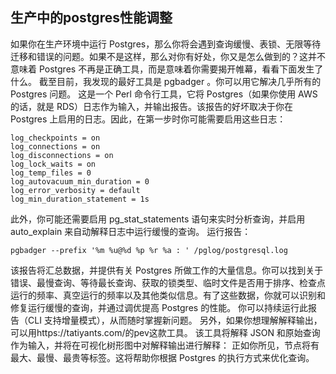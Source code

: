 ## 生产中的postgres性能调整
如果你在生产环境中运行 Postgres，那么你将会遇到查询缓慢、表锁、无限等待迁移和错误的问题。如果不是这样，那么对你有好处，你又是怎么做到的？这并不意味着 Postgres 不再是正确工具，而是意味着你需要揭开帷幕，看看下面发生了什么。
截至目前，我发现的最好工具是 pgbadger 。你可以用它解决几乎所有的 Postgres 问题。
这是一个 Perl 命令行工具，它将 Postgres（如果你使用 AWS 的话，就是 RDS）日志作为输入，并输出报告。该报告的好坏取决于你在 Postgres 上启用的日志。因此，在第一步时你可能需要启用这些日志：
```
log_checkpoints = on
log_connections = on
log_disconnections = on
log_lock_waits = on
log_temp_files = 0
log_autovacuum_min_duration = 0
log_error_verbosity = default
log_min_duration_statement = 1s
```
此外，你可能还需要启用 pg_stat_statements 语句来实时分析查询，并启用 auto_explain 来自动解释日志中运行缓慢的查询。
运行报告：
```
pgbadger --prefix '%m %u@%d %p %r %a : ' /pglog/postgresql.log
```
该报告将汇总数据，并提供有关 Postgres 所做工作的大量信息。你可以找到关于错误、最慢查询、等待最长查询、获取的锁类型、临时文件是否用于排序、检查点运行的频率、真空运行的频率以及其他类似信息。有了这些数据，你就可以识别和修复运行缓慢的查询，并通过调优提高 Postgres 的性能。
你可以持续运行此报告（CLI 支持增量模式），从而随时掌握新问题。
另外，如果你想理解解释输出，可以用https://tatiyants.com/的pev这款工具。
该工具将解释 JSON 和原始查询作为输入，并将在可视化树形图中对解释输出进行解释：
正如你所见，节点将有最大、最慢、最贵等标签。这将帮助你根据 Postgres 的执行方式来优化查询。

